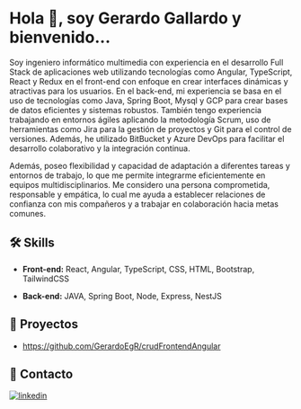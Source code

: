 # Hola 👋, soy Gerardo Gallardo y bienvenido...

Soy ingeniero informático multimedia con experiencia en el desarrollo Full Stack de aplicaciones web utilizando tecnologías como Angular, TypeScript, React y Redux en el front-end con enfoque en crear interfaces dinámicas y atractivas para los usuarios. En el back-end, mi experiencia se basa en el uso de tecnologías como Java, Spring Boot, Mysql y GCP para crear bases de datos eficientes y sistemas robustos. También tengo experiencia trabajando en entornos ágiles aplicando la metodología Scrum, uso de herramientas como Jira para la gestión de proyectos y Git para el control de versiones. Además, he utilizado BitBucket y Azure DevOps para facilitar el desarrollo colaborativo y la integración continua.

Además, poseo flexibilidad y capacidad de adaptación a diferentes tareas y entornos de trabajo, lo que me permite integrarme eficientemente en equipos multidisciplinarios. Me considero una persona comprometida, responsable y empática, lo cual me ayuda a establecer relaciones de confianza con mis compañeros y a trabajar en colaboración hacia metas comunes. 


## 🛠 Skills

- **Front-end:** React, Angular, TypeScript, CSS, HTML, Bootstrap, TailwindCSS

- **Back-end:** JAVA, Spring Boot, Node, Express, NestJS

  
## 🚀 Proyectos

- https://github.com/GerardoEgR/crudFrontendAngular
  

## 🔗 Contacto
[![linkedin](https://img.shields.io/badge/linkedin-0A66C2?style=for-the-badge&logo=linkedin&logoColor=white)](https://www.linkedin.com/in/gerardo-gallardo-rodríguez-396193171)
